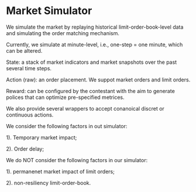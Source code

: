 # Market Simulator

We simulate the market by replaying historical limit-order-book-level data and simulating the order matching mechanism.

Currently, we simulate at minute-level, i.e., one-step = one minute, which can be altered.

State: a stack of market indicators and market snapshots over the past several time steps.

Action (raw): an order placement. We suppot market orders and limit orders.

Reward: can be configured by the contestant with the aim to generate polices that can optimize pre-specified metrices.

We also provide several wrappers to accept conanoical discret or continuous actions.

We consider the following factors in out simulator:

1). Temporary market impact;

2). Order delay;

We do NOT consider the following factors in our simulator:

1). permanenet market impact of limit orders;

2). non-resiliency limit-order-book.
